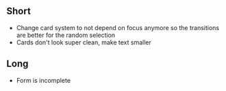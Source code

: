 ##  Short

* Change card system to not depend on focus anymore so the transitions are better for the random selection
* Cards don't look super clean, make text smaller


##  Long

* Form is incomplete
